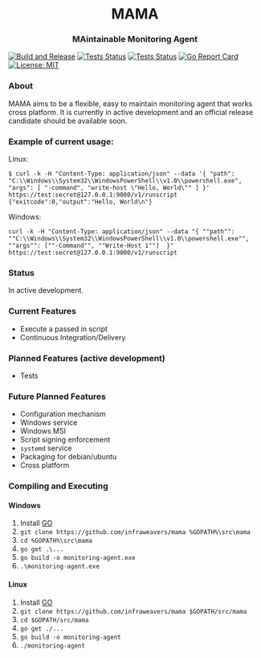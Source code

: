 <h1 align="center">MAMA</h1>
<h3 align="center">MAintainable Monitoring Agent</h3>

[![Build and Release](https://github.com/infraweavers/mama/workflows/Build%20and%20Release/badge.svg)](https://github.com/infraweavers/mama/actions?query=workflow%3A%22Build+and+Release%22)
[![Tests Status](https://github.com/infraweavers/mama/workflows/Test-Ubuntu/badge.svg)](https://github.com/infraweavers/mama/actions?query=workflow:Test-Ubuntu)
[![Tests Status](https://github.com/infraweavers/mama/workflows/Test-Windows/badge.svg)](https://github.com/infraweavers/mama/actions?query=workflow:Test-Windows)
[![Go Report Card](https://goreportcard.com/badge/github.com/infraweavers/mama)](https://goreportcard.com/report/github.com/infraweavers/mama)
[![License: MIT](https://img.shields.io/github/license/infraweavers/mama)](https://mit-license.org/)

### About

MAMA aims to be a flexible, easy to maintain monitoring agent that works cross platform. It is currently in active development and an official release candidate should be available soon.

### Example of current usage:

Linux:
```
$ curl -k -H "Content-Type: application/json" --data '{ "path": "C:\\Windows\\System32\\WindowsPowerShell\\v1.0\\powershell.exe", "args": [ "-command", "write-host \"Hello, World\"" ] }' https://test:secret@127.0.0.1:9000/v1/runscript
{"exitcode":0,"output":"Hello, World\n"}
```

Windows:
```
curl -k -H "Content-Type: application/json" --data "{ ""path"": ""C:\\Windows\\System32\\WindowsPowerShell\\v1.0\\powershell.exe"", ""args"": [""-Command"", ""Write-Host 1""]  }" https://test:secret@127.0.0.1:9000/v1/runscript
```

### Status

In active development.

### Current Features

* Execute a passed in script
* Continuous Integration/Delivery

### Planned Features (active development)

* Tests

### Future Planned Features

* Configuration mechanism
* Windows service
* Windows MSI
* Script signing enforcement
* `systemd` service
* Packaging for debian/ubuntu
* Cross platform

### Compiling and Executing

#### Windows

1. Install [GO](https://golang.org/doc/install)
2. `git clone https://github.com/infraweavers/mama %GOPATH%\src\mama`
3. `cd %GOPATH%\src\mama`
4. `go get .\...`
5. `go build -o monitoring-agent.exe` 
6. `.\monitoring-agent.exe`

#### Linux

1. Install [GO](https://golang.org/doc/install)
2. `git clone https://github.com/infraweavers/mama $GOPATH/src/mama`
3. `cd $GOPATH/src/mama`
4. `go get ./...`
5. `go build -o monitoring-agent` 
6. `./monitoring-agent`

